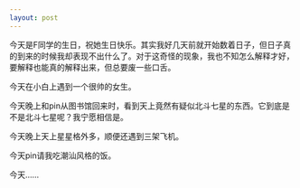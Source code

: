 ```yaml
---
layout: post
---
```

今天是F同学的生日，祝她生日快乐。其实我好几天前就开始数着日子，但日子真的到来的时候我却表现不出什么了。对于这奇怪的现象，我也不知怎么解释才好，要解释也能真的解释出来，但总要废一些口舌。

今天在小白上遇到一个很帅的女生。

今天晚上和pin从图书馆回来时，看到天上竟然有疑似北斗七星的东西。它到底是不是北斗七星呢？我宁愿相信是。

今天晚上天上星星格外多，顺便还遇到三架飞机。

今天pin请我吃潮汕风格的饭。

今天……